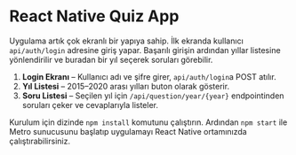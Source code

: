 # React Native Quiz App

Uygulama artık çok ekranlı bir yapıya sahip. İlk ekranda kullanıcı `api/auth/login` adresine giriş yapar. Başarılı girişin ardından yıllar listesine yönlendirilir ve buradan bir yıl seçerek soruları görebilir.

1. **Login Ekranı** – Kullanıcı adı ve şifre girer, `api/auth/login`a POST atılır.
2. **Yıl Listesi** – 2015–2020 arası yılları buton olarak gösterir.
3. **Soru Listesi** – Seçilen yıl için `/api/question/year/{year}` endpointinden soruları çeker ve cevaplarıyla listeler.

Kurulum için dizinde `npm install` komutunu çalıştırın. Ardından `npm start` ile Metro sunucusunu başlatıp uygulamayı React Native ortamınızda çalıştırabilirsiniz.
